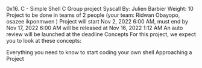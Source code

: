 0x16. C - Simple Shell
C
Group project
Syscall
 By: Julien Barbier
 Weight: 10
 Project to be done in teams of 2 people (your team: Ridwan Obayopo, osazee ikponmwen )
 Project will start Nov 2, 2022 6:00 AM, must end by Nov 17, 2022 6:00 AM
 will be released at Nov 16, 2022 1:12 AM
 An auto review will be launched at the deadline
Concepts
For this project, we expect you to look at these concepts:

Everything you need to know to start coding your own shell
Approaching a Project
